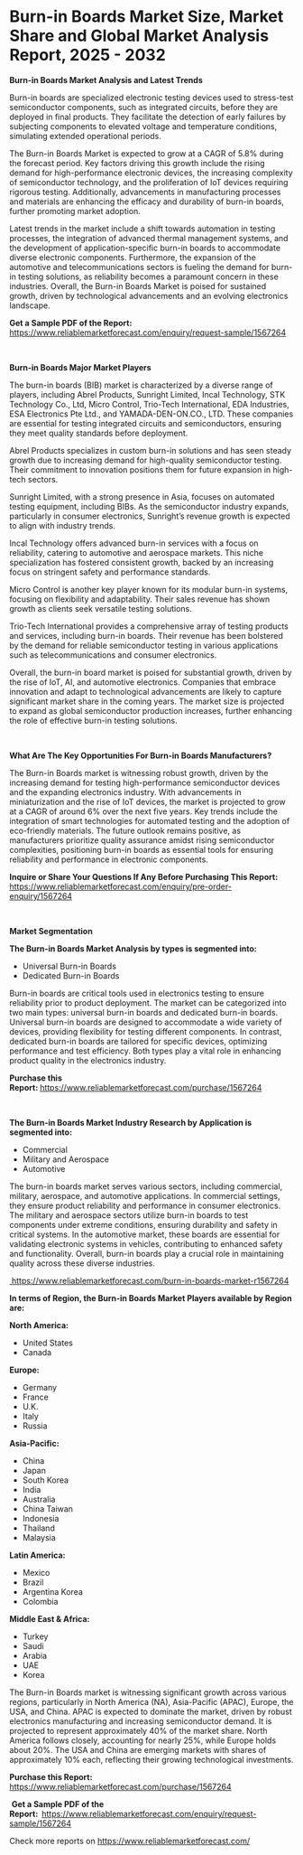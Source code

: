 <p><h1>Burn-in Boards Market Size, Market Share and Global Market Analysis Report, 2025 - 2032</h1></p><p><strong>Burn-in Boards Market Analysis and Latest Trends</strong></p>
<p><p>Burn-in boards are specialized electronic testing devices used to stress-test semiconductor components, such as integrated circuits, before they are deployed in final products. They facilitate the detection of early failures by subjecting components to elevated voltage and temperature conditions, simulating extended operational periods.</p><p>The Burn-in Boards Market is expected to grow at a CAGR of 5.8% during the forecast period. Key factors driving this growth include the rising demand for high-performance electronic devices, the increasing complexity of semiconductor technology, and the proliferation of IoT devices requiring rigorous testing. Additionally, advancements in manufacturing processes and materials are enhancing the efficacy and durability of burn-in boards, further promoting market adoption.</p><p>Latest trends in the market include a shift towards automation in testing processes, the integration of advanced thermal management systems, and the development of application-specific burn-in boards to accommodate diverse electronic components. Furthermore, the expansion of the automotive and telecommunications sectors is fueling the demand for burn-in testing solutions, as reliability becomes a paramount concern in these industries. Overall, the Burn-in Boards Market is poised for sustained growth, driven by technological advancements and an evolving electronics landscape.</p></p>
<p><strong>Get a Sample PDF of the Report:&nbsp;</strong> <a href="https://www.reliablemarketforecast.com/enquiry/request-sample/1567264?utm_campaign=3197&utm_medium=2&utm_source=Github&utm_content=ia&utm_term=22032025&utm_id=burn-in-boards">https://www.reliablemarketforecast.com/enquiry/request-sample/1567264</a></p>
<p>&nbsp;</p>
<p><strong>Burn-in Boards Major Market Players</strong></p>
<p><p>The burn-in boards (BIB) market is characterized by a diverse range of players, including Abrel Products, Sunright Limited, Incal Technology, STK Technology Co., Ltd, Micro Control, Trio-Tech International, EDA Industries, ESA Electronics Pte Ltd., and YAMADA-DEN-ON.CO., LTD. These companies are essential for testing integrated circuits and semiconductors, ensuring they meet quality standards before deployment.</p><p>Abrel Products specializes in custom burn-in solutions and has seen steady growth due to increasing demand for high-quality semiconductor testing. Their commitment to innovation positions them for future expansion in high-tech sectors.</p><p>Sunright Limited, with a strong presence in Asia, focuses on automated testing equipment, including BIBs. As the semiconductor industry expands, particularly in consumer electronics, Sunright’s revenue growth is expected to align with industry trends.</p><p>Incal Technology offers advanced burn-in services with a focus on reliability, catering to automotive and aerospace markets. This niche specialization has fostered consistent growth, backed by an increasing focus on stringent safety and performance standards.</p><p>Micro Control is another key player known for its modular burn-in systems, focusing on flexibility and adaptability. Their sales revenue has shown growth as clients seek versatile testing solutions.</p><p>Trio-Tech International provides a comprehensive array of testing products and services, including burn-in boards. Their revenue has been bolstered by the demand for reliable semiconductor testing in various applications such as telecommunications and consumer electronics.</p><p>Overall, the burn-in board market is poised for substantial growth, driven by the rise of IoT, AI, and automotive electronics. Companies that embrace innovation and adapt to technological advancements are likely to capture significant market share in the coming years. The market size is projected to expand as global semiconductor production increases, further enhancing the role of effective burn-in testing solutions.</p></p>
<p>&nbsp;</p>
<p><strong>What Are The Key Opportunities For Burn-in Boards Manufacturers?</strong></p>
<p><p>The Burn-in Boards market is witnessing robust growth, driven by the increasing demand for testing high-performance semiconductor devices and the expanding electronics industry. With advancements in miniaturization and the rise of IoT devices, the market is projected to grow at a CAGR of around 6% over the next five years. Key trends include the integration of smart technologies for automated testing and the adoption of eco-friendly materials. The future outlook remains positive, as manufacturers prioritize quality assurance amidst rising semiconductor complexities, positioning burn-in boards as essential tools for ensuring reliability and performance in electronic components.</p></p>
<p><strong>Inquire or Share Your Questions If Any Before Purchasing This Report:</strong> <a href="https://www.reliablemarketforecast.com/enquiry/pre-order-enquiry/1567264?utm_campaign=3197&utm_medium=2&utm_source=Github&utm_content=ia&utm_term=22032025&utm_id=burn-in-boards">https://www.reliablemarketforecast.com/enquiry/pre-order-enquiry/1567264</a></p>
<p>&nbsp;</p>
<p><strong>Market Segmentation</strong></p>
<p><strong>The Burn-in Boards Market Analysis by types is segmented into:</strong></p>
<p><ul><li>Universal Burn-in Boards</li><li>Dedicated Burn-in Boards</li></ul></p>
<p><p>Burn-in boards are critical tools used in electronics testing to ensure reliability prior to product deployment. The market can be categorized into two main types: universal burn-in boards and dedicated burn-in boards. Universal burn-in boards are designed to accommodate a wide variety of devices, providing flexibility for testing different components. In contrast, dedicated burn-in boards are tailored for specific devices, optimizing performance and test efficiency. Both types play a vital role in enhancing product quality in the electronics industry.</p></p>
<p><strong>Purchase this Report:&nbsp;</strong><a href="https://www.reliablemarketforecast.com/purchase/1567264?utm_campaign=3197&utm_medium=2&utm_source=Github&utm_content=ia&utm_term=22032025&utm_id=burn-in-boards">https://www.reliablemarketforecast.com/purchase/1567264</a></p>
<p>&nbsp;</p>
<p><strong>The Burn-in Boards Market Industry Research by Application is segmented into:</strong></p>
<p><ul><li>Commercial</li><li>Military and Aerospace</li><li>Automotive</li></ul></p>
<p><p>The burn-in boards market serves various sectors, including commercial, military, aerospace, and automotive applications. In commercial settings, they ensure product reliability and performance in consumer electronics. The military and aerospace sectors utilize burn-in boards to test components under extreme conditions, ensuring durability and safety in critical systems. In the automotive market, these boards are essential for validating electronic systems in vehicles, contributing to enhanced safety and functionality. Overall, burn-in boards play a crucial role in maintaining quality across these diverse industries.</p></p>
<p><a href="https://www.reliablemarketforecast.com/burn-in-boards-market-r1567264?utm_campaign=3197&utm_medium=2&utm_source=Github&utm_content=ia&utm_term=22032025&utm_id=burn-in-boards">&nbsp;https://www.reliablemarketforecast.com/burn-in-boards-market-r1567264</a></p>
<p><strong>In terms of Region, the Burn-in Boards Market Players available by Region are:</strong></p>
<p>
    <p> <strong> North America: </strong>
        <ul>
            <li>United States</li>
            <li>Canada</li>
        </ul>
        </p> 
    <p> <strong> Europe: </strong>
        <ul>
            <li>Germany</li>
            <li>France</li>
            <li>U.K.</li>
            <li>Italy</li>
            <li>Russia</li>
        </ul>
        </p> 
    <p> <strong> Asia-Pacific: </strong>
        <ul>
            <li>China</li>
            <li>Japan</li>
            <li>South Korea</li>
            <li>India</li>
            <li>Australia</li>
            <li>China Taiwan</li>
            <li>Indonesia</li>
            <li>Thailand</li>
            <li>Malaysia</li>
        </ul>
        </p> 
    <p> <strong> Latin America: </strong>
        <ul>
            <li>Mexico</li>
            <li>Brazil</li>
            <li>Argentina Korea</li>
            <li>Colombia</li>
        </ul>
        </p> 
    <p> <strong> Middle East & Africa: </strong>
        <ul>
            <li>Turkey</li>
            <li>Saudi</li>
            <li>Arabia</li>
            <li>UAE</li>
            <li>Korea</li>
        </ul>
    </p>
    </p>
<p><p>The Burn-in Boards market is witnessing significant growth across various regions, particularly in North America (NA), Asia-Pacific (APAC), Europe, the USA, and China. APAC is expected to dominate the market, driven by robust electronics manufacturing and increasing semiconductor demand. It is projected to represent approximately 40% of the market share. North America follows closely, accounting for nearly 25%, while Europe holds about 20%. The USA and China are emerging markets with shares of approximately 10% each, reflecting their growing technological investments.</p></p>
<p><strong>Purchase this Report: </strong><a href="https://www.reliablemarketforecast.com/purchase/1567264?utm_campaign=3197&utm_medium=2&utm_source=Github&utm_content=ia&utm_term=22032025&utm_id=burn-in-boards">https://www.reliablemarketforecast.com/purchase/1567264</a></p>
<p>&nbsp;<strong>Get a Sample PDF of the Report:&nbsp;&nbsp;</strong><a href="https://www.reliablemarketforecast.com/enquiry/request-sample/1567264?utm_campaign=3197&utm_medium=2&utm_source=Github&utm_content=ia&utm_term=22032025&utm_id=burn-in-boards">https://www.reliablemarketforecast.com/enquiry/request-sample/1567264</a></p>
<p><strong></strong></p>
<p>Check more reports on <a href="https://www.reliablemarketforecast.com/?utm_campaign=3197&utm_medium=2&utm_source=Github&utm_content=ia&utm_term=22032025&utm_id=burn-in-boards">https://www.reliablemarketforecast.com/</a></p>